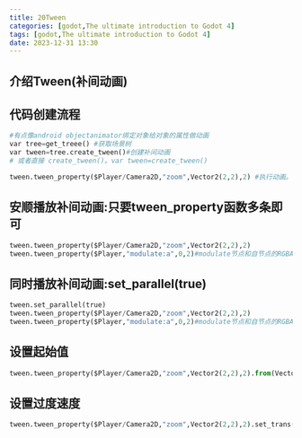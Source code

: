 ```yaml
---
title: 20Tween
categories: [godot,The ultimate introduction to Godot 4]
tags: [godot,The ultimate introduction to Godot 4]
date: 2023-12-31 13:30
---
```


## 介绍Tween(补间动画)
## 代码创建流程

```python
#有点像android objectanimator绑定对象给对象的属性做动画
var tree=get_treee() #获取场景树
var tween=tree.create_tween()#创建补间动画
# 或者直接 create_tween()。var tween=create_tween()

tween.tween_property($Player/Camera2D,"zoom",Vector2(2,2),2) #执行动画。参数：节点对象、执行动画属性、最终值(zoom的[x,y],duration)
```
## 安顺播放补间动画:只要tween_property函数多条即可

```python
tween.tween_property($Player/Camera2D,"zoom",Vector2(2,2),2)
tween.tween_property($Player,"modulate:a",0,2)#modulate节点和自节点的RGBA，“:a”只修改 alpha值
```
## 同时播放补间动画:set_parallel(true)

```python
tween.set_parallel(true)
tween.tween_property($Player/Camera2D,"zoom",Vector2(2,2),2)
tween.tween_property($Player,"modulate:a",0,2)#modulate节点和自节点的RGBA，“:a”只修改 alpha值
```
## 设置起始值

```python
tween.tween_property($Player/Camera2D,"zoom",Vector2(2,2),2).from(Vector2(0.6,0.6))
```
## 设置过度速度

```python
tween.tween_property($Player/Camera2D,"zoom",Vector2(2,2),2).set_trans(Tween.TRANS_LINEAR)#类似android的加速度插值函数（线性、先快后慢等）
``` 